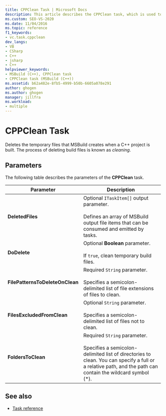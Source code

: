 ```yaml
---
title: CPPClean Task | Microsoft Docs
description: This article describes the CPPClean task, which is used to delete the temporary files that MSBuild creates when a C++ project is built.
ms.custom: SEO-VS-2020
ms.date: 11/04/2016
ms.topic: reference
f1_keywords:
- vc.task.cppclean
dev_langs:
- VB
- CSharp
- C++
- jsharp
- C++
helpviewer_keywords:
- MSBuild (C++), CPPClean task
- CPPClean task (MSBuild (C++))
ms.assetid: b62a482e-8fb5-4999-b50b-6605a078e291
author: ghogen
ms.author: ghogen
manager: jillfra
ms.workload:
- multiple
---
```

# CPPClean Task

Deletes the temporary files that MSBuild creates when a C++ project is built. The process of deleting build files is known as *cleaning*.

## Parameters

 The following table describes the parameters of the **CPPClean** task.

|Parameter|Description|
|---------------|-----------------|
|**DeletedFiles**|Optional `ITaskItem[]` output parameter.<br /><br /> Defines an array of MSBuild output file items that can be consumed and emitted by tasks.|
|**DoDelete**|Optional **Boolean** parameter.<br /><br /> If `true`, clean temporary build files.|
|**FilePatternsToDeleteOnClean**|Required `String` parameter.<br /><br /> Specifies a semicolon-delimited list of file extensions of files to clean.|
|**FilesExcludedFromClean**|Optional `String` parameter.<br /><br /> Specifies a semicolon-delimited list of files not to clean.|
|**FoldersToClean**|Required `String` parameter.<br /><br /> Specifies a semicolon-delimited list of directories to clean. You can specify a full or a relative path, and the path can contain the wildcard symbol (*).|

## See also

- [Task reference](../msbuild/msbuild-task-reference.md)
